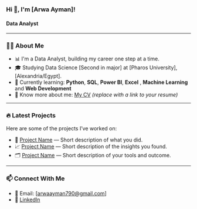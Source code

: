 ### Hi 👋, I'm [Arwa Ayman]!
#### Data Analyst

---

### 🧑‍💻 About Me

- 📊 I'm a Data Analyst, building my career one step at a time.
- 🎓 Studying Data Science [Second in major] at [Pharos University], [Alexandria/Egypt].
- 🐍 Currently learning: **Python**, **SQL**, **Power BI**,  **Excel** , **Machine Learning** and  **Web Development**
- 📃 Know more about me: [My CV](#) *(replace with a link to your resume)*

---

### 🔥 Latest Projects

Here are some of the projects I’ve worked on:
- 🧠 [Project Name](#) — Short description of what you did.
- 📈 [Project Name](#) — Short description of the insights you found.
- 🗂️ [Project Name](#) — Short description of your tools and outcome.

---

### 📫 Connect With Me
- 📧 Email: [arwaayman790@gmail.com]
- 🔗 [LinkedIn](www.linkedin.com/in/arwa-ayman-1a7736252/)




